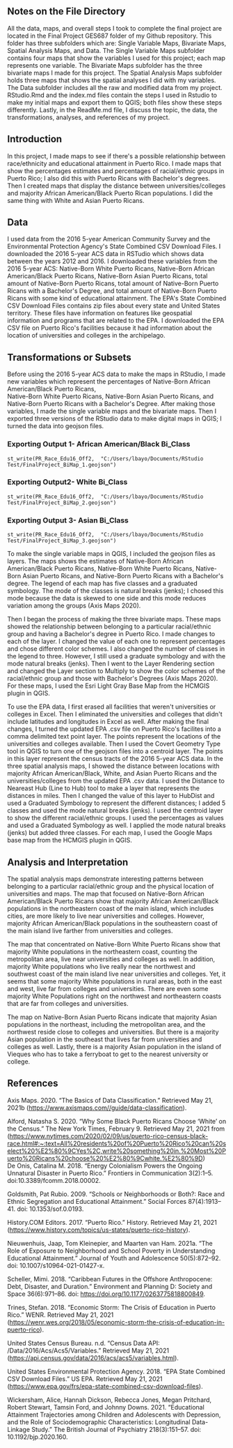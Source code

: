 ## Notes on the File Directory
All the data, maps, and overall steps I took to complete the final project are located in the Final Project GES687 folder of my Github repository.  This folder has three subfolders which are: Single Variable Maps, Bivariate Maps, Spatial Analysis Maps, and Data. The Single Variable Maps subfolder contains four maps that show the variables I used for this project; each map represents one variable. The Bivariate Maps subfolder has the three bivariate maps I made for this project. The Spatial Analysis Maps subfolder holds three maps that shows the spatial analyses I did with my variables. The Data subfolder includes all the raw and modified data from my project.  RStudio.Rmd and the index.md files contain the steps I used in Rstudio to make my initial maps and export them to QGIS; both files show these steps differently. Lastly, in the ReadMe.md file, I discuss the topic, the data, the transformations, analyses, and references of my project. 

## Introduction
In this project, I made maps to see if there's a possible relationship between race/ethnicity and educational attainment in Puerto Rico. I made maps that show the percentages estimates and percentages of racial/ethnic groups in Puerto Rico; I also did this with Puerto Ricans with Bachelor's degrees. Then I created maps that display the distance between universities/colleges and majority African American/Black Puerto Rican populations.  I did the same thing with White and Asian Puerto Ricans.

## Data
I used data from the 2016 5-year American Community Survey and the Environmental Protection Agency's State Combined CSV Download Files. I downloaded the 2016 5-year ACS data in RSTudio which shows data between the years 2012 and 2016. I downloaded these variables from the 2016 5-year ACS: Native-Born White Puerto Ricans, Native-Born African American/Black Puerto Ricans, Native-Born Asian Puerto Ricans, total amount of Native-Born Puerto Ricans, total amount of Native-Born Puerto Ricans with a Bachelor's Degree, and total amount of Native-Born Puerto Ricans with some kind of educational attainment. The EPA's State Combined CSV Download Files contains zip files about every state and United States territory. These files have information on features like geospatial information and programs that are related to the EPA. I downloaded the EPA CSV file on Puerto Rico's facilities because it had information about the location of universities and colleges in the archipelago. 

## Transformations or Subsets
Before using the 2016 5-year ACS data to make the maps in RStudio, I made new variables which represent the percentages of Native-Born African American/Black Puerto Ricans,  
Native-Born White Puerto Ricans, Native-Born Asian Puerto Ricans, and Native-Born Puerto Ricans with a Bachelor's Degree. After making those variables, I made the single variable maps and the bivariate maps. Then I exported three versions of the RStudio data to make digital maps in QGIS; I turned the data into geojson files.  

### Exporting Output 1- African American/Black Bi_Class
```{r, eval= FALSE}
st_write(PR_Race_Edu16_Off2,  "C:/Users/lbayo/Documents/RStudio Test/FinalProject_BiMap_1.geojson")
```

### Exporting Output2- White Bi_Class
```{r, eval= FALSE}
st_write(PR_Race_Edu16_Off2,  "C:/Users/lbayo/Documents/RStudio Test/FinalProject_BiMap_2.geojson")
```

### Exporting Output 3- Asian Bi_Class
```{r, eval= FALSE}
st_write(PR_Race_Edu16_Off2,  "C:/Users/lbayo/Documents/RStudio Test/FinalProject_BiMap_3.geojson")
```

To make the single variable maps in QGIS, I included the geojson files as layers. The maps shows the estimates of Native-Born African American/Black Puerto Ricans, Native-Born White Puerto Ricans, Native-Born Asian Puerto Ricans, and Native-Born Puerto Ricans with a Bachelor's degree. The legend of each map has five classes and a graduated symbology. The mode of the classes is natural breaks (jenks); I chosed this mode because the data is skewed to one side and this mode reduces variation among the groups (Axis Maps 2020).

Then I began the process of making the three bivariate maps. These maps showed the relationship between belonging to a particular racial/ethnic group and having a Bachelor's degree in Puerto Rico. I made changes to each of the layer. I changed the value of each one to represent percentages and chose different color schemes. I also changed the number of classes in the legend to three. However, I still used a graduate symbology and with the mode natural breaks (jenks). Then I went to the Layer Rendering section and changed the Layer section to Multiply to show the color schemes of the racial/ethnic group and those with Bachelor's Degrees (Axis Maps 2020). For these maps, I used the Esri Light Gray Base Map from the HCMGIS plugin in QGIS. 

To use the EPA data, I first erased all facilities that weren't universities or colleges in Excel. Then I eliminated the universities and colleges that didn't include latitudes and longitudes in Excel as well. After making the final changes, I turned the updated EPA .csv file on Puerto Rico's facilites into a comma delimited text point layer.  The points represent the locations of the universities and colleges available. Then I used the Covert Geometry Type tool in QGIS to turn one of the geojson files into a centroid layer. The points in this layer represent the census tracts of the 2016 5-year ACS data. In the three spatial analysis maps, I showed the distance between locations with majority African American/Black, White, and Asian Puerto Ricans and the universities/colleges from the updated EPA .csv data. I used the Distance to Neareast Hub (Line to Hub) tool to make a layer that represents the distances in miles. Then I changed the value of this layer to HubDist and used a Graduated Symbology to represent the different distances; I added 5 classes and used the mode natural breaks (jenks). I used the centroid layer to show the different racial/ethnic groups. I used the percentages as values and used a Graduated Symbology as well. I applied the mode natural breaks (jenks) but added three classes. For each map, I used the Google Maps base map from the HCMGIS plugin in QGIS.

## Analysis and Interpretation 
The spatial analysis maps demonstrate interesting patterns between belonging to a particular racial/ethnic group and the physical location of universities and maps. The map that focused on Native-Born African American/Black Puerto Ricans show that majority African American/Black populations in the northeastern coast of the main island, which includes cities, are more likely to live near universities and colleges. However, majority African American/Black populations in the southeastern coast of the main island live farther from universities and colleges. 

The map that concentrated on Native-Born White Puerto Ricans show that majority White populations in the northeastern coast, counting the metropolitan area, live near universities and colleges as well. In addition, majority White populations who live really near the northwest and southwest coast of the main island live near universities and colleges. Yet, it seems that some majority White populations in rural areas, both in the east and west, live far from colleges and universities. There are even some majority White Populations right on the northwest and northeastern coasts that are far from colleges and universities. 

The map on Native-Born Asian Puerto Ricans indicate that majority Asian populations in the northeast, including the metropolitan area, and the northwest reside close to colleges and universities. But there is a majority Asian population in the southeast that lives far from universities and colleges as well. Lastly, there is a majority Asian population in the island of Vieques who has to take a ferryboat to get to the nearest university or college. 

## References
Axis Maps. 2020. “The Basics of Data Classification.” Retrieved May 21, 2021b (https://www.axismaps.com//guide/data-classification).

Alford, Natasha S. 2020. “Why Some Black Puerto Ricans Choose ‘White’ on the Census.” The New York Times, February 9. Retrieved May 21, 2021 from (https://www.nytimes.com/2020/02/09/us/puerto-rico-census-black-race.html#:~:text=All%20residents%20of%20Puerto%20Rico%20can%20select%20%E2%80%9CYes%2C,write%20something%20in.%20Most%20Puerto%20Ricans%20choose%20%E2%80%9Cwhite.%E2%80%9D)  
De Onis, Catalina M. 2018. “Energy Colonialism Powers the Ongoing Unnatural Disaster in Puerto Rico.” Frontiers in Communication 3(2):1–5. doi:10.3389/fcomm.2018.00002.

Goldsmith, Pat Rubio. 2009. “Schools or Neighborhoods or Both?: Race and Ethnic Segregation and Educational Attainment.” Social Forces 87(4):1913–41. doi: 10.1353/sof.0.0193.

History.COM Editors. 2017. “Puerto Rico.” History. Retrieved May 21, 2021 (https://www.history.com/topics/us-states/puerto-rico-history).

Nieuwenhuis, Jaap, Tom Kleinepier, and Maarten van Ham. 2021a. “The Role of Exposure to Neighborhood and School Poverty in Understanding Educational Attainment.” Journal of Youth and Adolescence 50(5):872–92. doi: 10.1007/s10964-021-01427-x.

Scheller, Mimi. 2018. “Caribbean Futures in the Offshore Anthropocene: Debt, Disaster, and Duration.” Environment and Planning D: Society and Space 36(6):971–86. doi: https://doi.org/10.1177/0263775818800849.

Trines, Stefan. 2018. “Economic Storm: The Crisis of Education in Puerto Rico.” WENR. Retrieved May 21, 2021 (https://wenr.wes.org/2018/05/economic-storm-the-crisis-of-education-in-puerto-rico).

United States Census Bureau. n.d. “Census Data API: /Data/2016/Acs/Acs5/Variables.” Retrieved May 21, 2021 (https://api.census.gov/data/2016/acs/acs5/variables.html).

United States Environmental Protection Agency. 2018. “EPA State Combined CSV Download Files.” US EPA. Retrieved May 21, 2021 (https://www.epa.gov/frs/epa-state-combined-csv-download-files).

Wickersham, Alice, Hannah Dickson, Rebecca Jones, Megan Pritchard, Robert Stewart, Tamsin Ford, and Johnny Downs. 2021. “Educational Attainment Trajectories among Children and Adolescents with Depression, and the Role of Sociodemographic Characteristics: Longitudinal Data-Linkage Study.” The British Journal of Psychiatry 218(3):151–57. doi: 10.1192/bjp.2020.160.
	



